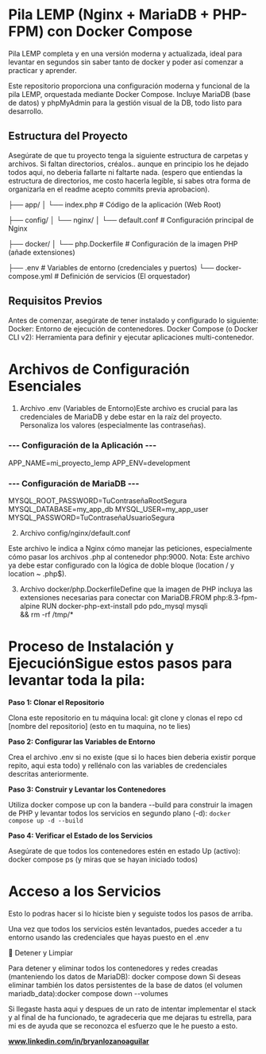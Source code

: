 # Pila LEMP (Nginx + MariaDB + PHP-FPM) con Docker Compose
Pila LEMP completa y en una versión moderna y actualizada, ideal para levantar en segundos sin saber tanto de docker y poder así comenzar a practicar y aprender.


Este repositorio proporciona una configuración moderna y funcional de la pila LEMP, orquestada mediante Docker Compose. Incluye MariaDB (base de datos) y phpMyAdmin para la gestión visual de la DB, todo listo para desarrollo.

##  Estructura del Proyecto

Asegúrate de que tu proyecto tenga la siguiente estructura de carpetas y archivos. Si faltan directorios, créalos.. aunque en principio los he dejado todos aqui, no deberia fallarte ni faltarte nada. (espero que entiendas la estructura de directorios, me costo hacerla legible, si sabes otra forma de organizarla en el readme acepto commits previa aprobacion).

├── app/
│   └── index.php           # Código de la aplicación (Web Root)

├── config/
│   └── nginx/
│       └── default.conf    # Configuración principal de Nginx

├── docker/
│   └── php.Dockerfile      # Configuración de la imagen PHP (añade extensiones)

├── .env                    # Variables de entorno (credenciales y puertos)
└── docker-compose.yml      # Definición de servicios (El orquestador)


##  Requisitos Previos

Antes de comenzar, asegúrate de tener instalado y configurado lo siguiente:
Docker: Entorno de ejecución de contenedores.
Docker Compose (o Docker CLI v2): Herramienta para definir y ejecutar aplicaciones multi-contenedor.


#  Archivos de Configuración Esenciales

1. Archivo .env (Variables de Entorno)Este archivo es crucial para las credenciales de MariaDB y debe estar en la raíz del proyecto. Personaliza los valores (especialmente las contraseñas).

### --- Configuración de la Aplicación ---

APP_NAME=mi_proyecto_lemp
APP_ENV=development

### --- Configuración de MariaDB ---
MYSQL_ROOT_PASSWORD=TuContraseñaRootSegura
MYSQL_DATABASE=my_app_db
MYSQL_USER=my_app_user
MYSQL_PASSWORD=TuContraseñaUsuarioSegura

2. Archivo config/nginx/default.conf
   
Este archivo le indica a Nginx cómo manejar las peticiones, especialmente cómo pasar los archivos .php al contenedor php:9000. 
  Nota: Este archivo ya debe estar configurado con la lógica de doble bloque (location / y location ~ \.php$).
  
3. Archivo docker/php.DockerfileDefine que la imagen de PHP incluya las extensiones necesarias para conectar con MariaDB.FROM php:8.3-fpm-alpine
RUN docker-php-ext-install pdo pdo_mysql mysqli \
    && rm -rf /tmp/*

#  Proceso de Instalación y EjecuciónSigue estos pasos para levantar toda la pila:

**Paso 1: Clonar el Repositorio**

Clona este repositorio en tu máquina local: git clone y clonas el repo
cd [nombre del repositorio] (esto en tu maquina, no te lies)

**Paso 2: Configurar las Variables de Entorno**

Crea el archivo .env si no existe (que si lo haces bien deberia existir porque repito, aqui esta todo) y rellénalo con las variables de credenciales descritas anteriormente.

**Paso 3: Construir y Levantar los Contenedores**

Utiliza docker compose up con la bandera --build para construir la imagen de PHP y levantar todos los servicios en segundo plano (-d): `docker compose up -d --build`

**Paso 4: Verificar el Estado de los Servicios**

Asegúrate de que todos los contenedores estén en estado Up (activo): docker compose ps (y miras que se hayan iniciado todos)

#  Acceso a los Servicios

Esto lo podras hacer si lo hiciste bien y seguiste todos los pasos de arriba.

Una vez que todos los servicios estén levantados, puedes acceder a tu entorno usando las credenciales que hayas puesto en el .env

🛑 Detener y Limpiar

  Para detener y eliminar todos los contenedores y redes creadas (manteniendo los datos de MariaDB): docker compose down
  Si deseas eliminar también los datos persistentes de la base de datos (el volumen mariadb_data):docker compose down --volumes


Si llegaste hasta aqui y despues de un rato de intentar implementar el stack y al final de ha funcionado, te agradeceria que me dejaras tu estrella, para mi es de ayuda que se reconozca el esfuerzo que le he puesto a esto.

**www.linkedin.com/in/bryanlozanoaguilar**
